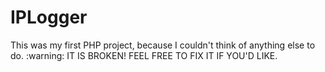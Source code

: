 <h1>IPLogger</h1>
This was my first PHP project, because I couldn't think of anything else to do.
:warning: IT IS BROKEN! FEEL FREE TO FIX IT IF YOU'D LIKE.